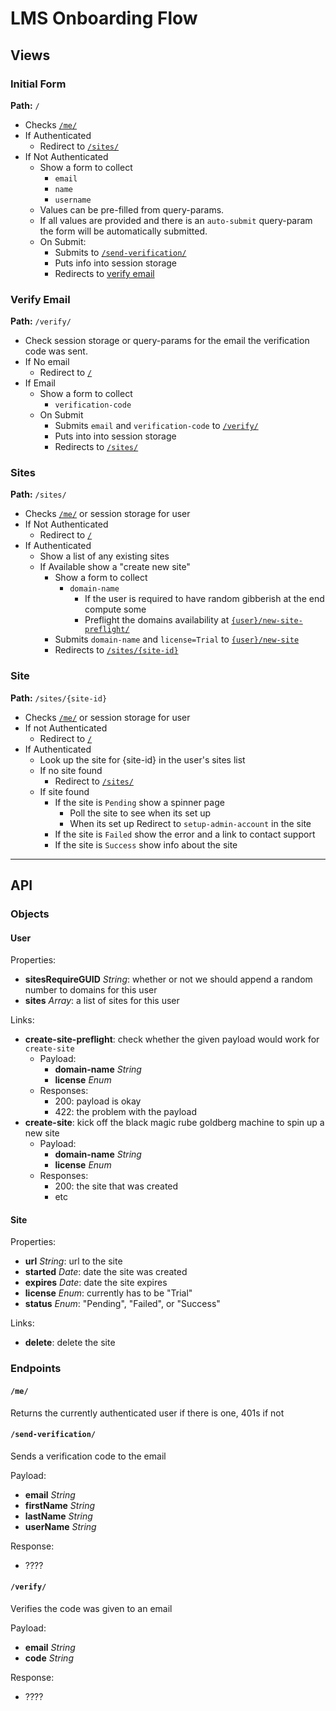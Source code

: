 # LMS Onboarding Flow

## Views

### Initial Form

**Path:** `/`

- Checks [`/me/`](#me)
- If Authenticated
	- Redirect to [`/sites/`](#sites)
- If Not Authenticated
	- Show a form to collect
		- `email`
		- `name`
		- `username`
	- Values can be pre-filled from query-params.
	- If all values are provided and there is an `auto-submit` query-param the form will be automatically submitted.
	- On Submit:
		- Submits to [`/send-verification/`](#send-verification)
		- Puts info into session storage
		- Redirects to [verify email](#verify-email)

### Verify Email

**Path:** `/verify/`

- Check session storage or query-params for the email the verification code was sent.
- If No email
	- Redirect to [`/`](#initial-form)
- If Email
	- Show a form to collect
		- `verification-code`
	- On Submit
		- Submits `email` and `verification-code` to [`/verify/`](#verify)
		- Puts into into session storage
		- Redirects to [`/sites/`](#sites)

### Sites

**Path:** `/sites/`

- Checks [`/me/`](#me) or session storage for user
- If Not Authenticated
	- Redirect to [`/`](#initial-form)
- If Authenticated
	- Show a list of any existing sites
	- If Available show a "create new site"
		- Show a form to collect
			- `domain-name`
				- If the user is required to have random gibberish at the end compute some
				- Preflight the domains availability at [`{user}/new-site-preflight/`](#usernew-site-preflight)
		- Submits `domain-name` and `license=Trial` to [`{user}/new-site`](#usernew-site)
		- Redirects to [`/sites/{site-id}`](#site)

### Site

**Path:** `/sites/{site-id}`

- Checks [`/me/`](#me) or session storage for user
- If not Authenticated
	- Redirect to [`/`](#initial-form)
- If Authenticated
	- Look up the site for {site-id} in the user's sites list
	- If no site found
		- Redirect to [`/sites/`](#sites)
	- If site found
		- If the site is `Pending` show a spinner page
			- Poll the site to see when its set up
			- When its set up Redirect to `setup-admin-account` in the site
		- If the site is `Failed` show the error and a link to contact support
		- If the site is `Success` show info about the site

*************************

## API

### Objects

#### User

Properties:

- **sitesRequireGUID** *String*: whether or not we should append a random number to domains for this user
- **sites** *Array*: a list of sites for this user

Links:

- **create-site-preflight**: check whether the given payload would work for `create-site`
	- Payload:
		- **domain-name** *String*
		- **license** *Enum*
	- Responses:
		- 200: payload is okay
		- 422: the problem with the payload
- **create-site**: kick off the black magic rube goldberg machine to spin up a new site
	- Payload:
		- **domain-name** *String*
		- **license** *Enum*
	- Responses:
		- 200: the site that was created
		- etc


#### Site

Properties:

- **url** *String*: url to the site
- **started** *Date*: date the site was created
- **expires** *Date*: date the site expires
- **license** *Enum*: currently has to be "Trial"
- **status** *Enum*: "Pending", "Failed", or "Success"

Links:

- **delete**: delete the site

### Endpoints

#### `/me/`

Returns the currently authenticated user if there is one, 401s if not

#### `/send-verification/`

Sends a verification code to the email

Payload:

- **email** *String*
- **firstName** *String*
- **lastName** *String*
- **userName** *String*

Response:

- ????

#### `/verify/`

Verifies the code was given to an email

Payload:

- **email** *String*
- **code** *String*

Response:

- ????
